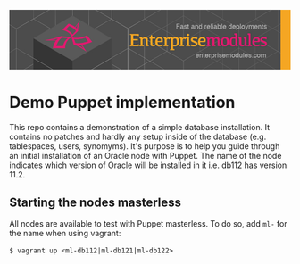 [![Enterprise Modules](https://raw.githubusercontent.com/enterprisemodules/public_images/master/banner1.jpg)](https://www.enterprisemodules.com)
# Demo Puppet implementation

This repo contains a demonstration of a simple database installation. It contains no patches and hardly any setup inside of the database (e.g. tablespaces, users, synomyms). It's purpose is to help you guide through an initial installation of an Oracle node with Puppet.
The name of the node indicates which version of Oracle will be installed in it i.e. db112 has version 11.2.

## Starting the nodes masterless

All nodes are available to test with Puppet masterless. To do so, add `ml-` for the name when using vagrant:

```
$ vagrant up <ml-db112|ml-db121|ml-db122>
```
